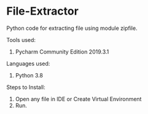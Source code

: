 # File-Extractor

Python code for extracting file using module zipfile.

Tools used:
1. Pycharm Community Edition 2019.3.1

Languages used:
1. Python 3.8

Steps to Install:
1. Open any file in IDE or Create Virtual Environment
2. Run.
